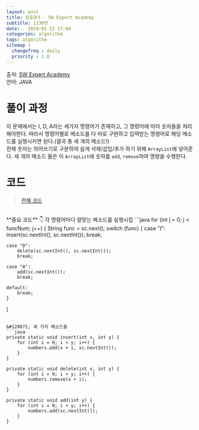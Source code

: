 ```yaml
---
layout: post
title: 암호문3 - SW Expert Academy
subtitle: 1230번
date:   2019-02-12 17:00
categories: algorithm
tags: algorithm
sitemap :
  changefreq : daily
  priority : 1.0
---
```

출처: [SW Expert Academy](https://www.swexpertacademy.com/main/code/problem/problemDetail.do?contestProbId=AV14zIwqAHwCFAYD&categoryId=AV14zIwqAHwCFAYD&categoryType=CODE)  
언어: JAVA

# 풀이 과정
이 문제에서는 I, D, A라는 세가지 명령어가 존재하고, 그 명령어에 따라 숫자들을 처리해야한다. 따라서 명령어별로 메소드를 다 따로 구현하고 입력받는 명령어로 해당 메소드를 실행시키면 된다.(결국 총 세 개의 메소드!)  
전체 숫자는 띄어쓰기로 구분하여 쉽게 삭제/삽입/추가 하기 위해 `ArrayList`에 넣어준다. 세 개의 메소드 들은 이 `ArrayList`에 숫자를 `add`, `remove`하여 명령을 수행한다.

# 코드
> [전체 코드](https://github.com/soomin0328/Algorithm/blob/master/Algorithm/src/SW_Expert_Academy/%EC%95%94%ED%98%B8%EB%AC%B83_1230.java)

<br>
**중요 코드**  
&#128071; 각 명령어마다 알맞는 메소드를 실행시킴
```java
for (int j = 0; j < funcNum; j++) {
	String func = sc.next();
	switch (func) {
	case "I":
		insert(sc.nextInt(), sc.nextInt());
			break;

	case "D":
		delete(sc.nextInt(), sc.nextInt());
		break;

	case "A":
		add(sc.nextInt());
		break;

	default:
		break;
	}
}
```

&#128071; 세 가지 메소드들
```java
private static void insert(int x, int y) {
	for (int i = 0; i < y; i++) {
		numbers.add(x + i, sc.nextInt());
	}
}

private static void delete(int x, int y) {
	for (int i = 0; i < y; i++) {
		numbers.remove(x + i);
	}
}

private static void add(int y) {
	for (int i = 0; i < y; i++) {
		numbers.add(sc.nextInt());
	}
}
```